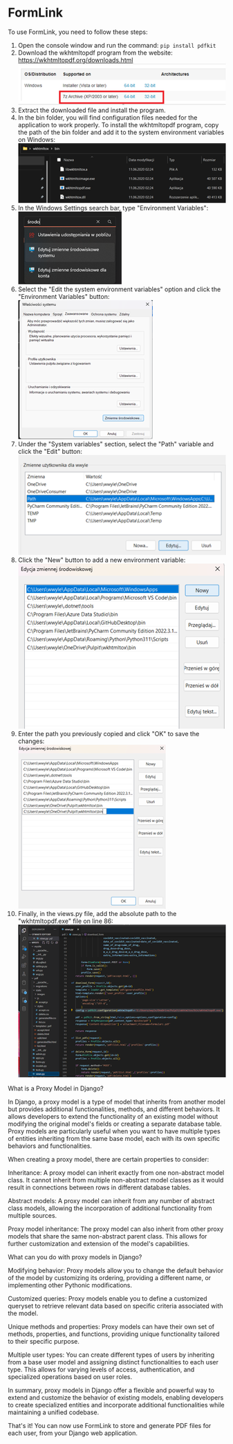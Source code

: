 <h1>FormLink</h1>
<p>To use FormLink, you need to follow these steps:</p>
<ol>
  <li>Open the console window and run the command: <code>pip install pdfkit</code></li>
  <li>Download the wkhtmltopdf program from the website: <a href="https://wkhtmltopdf.org/downloads.html">https://wkhtmltopdf.org/downloads.html</a><br>
      <img src="./img/img1.png" alt="zdjęcie 1"></li>
  <li>Extract the downloaded file and install the program.</li>
  <li>In the bin folder, you will find configuration files needed for the application to work properly. To install the wkhtmltopdf program, copy the path of the bin folder and add it to the system environment variables on Windows:<br>
      <img src="./img/img2.png" alt="zdjęcie 2"></li>
  <li>In the Windows Settings search bar, type "Environment Variables":<br>
      <img src="./img/img3.png" alt="zdjęcie 3"></li>
  <li>Select the "Edit the system environment variables" option and click the "Environment Variables" button:<br>
      <img src="./img/img4.png" alt="zdjęcie 4"></li>
  <li>Under the "System variables" section, select the "Path" variable and click the "Edit" button:<br>
      <img src="./img/img5.png" alt="zdjęcie 5"></li>
  <li>Click the "New" button to add a new environment variable:<br>
      <img src="./img/img6.png" alt="zdjęcie 6"></li>
  <li>Enter the path you previously copied and click "OK" to save the changes:<br>
      <img src="./img/img7.png" alt="zdjęcie 7"></li>
  <li>Finally, in the views.py file, add the absolute path to the "wkhtmltopdf.exe" file on line 86:<br>
      <img src="./img/img8.png" alt="zdjęcie 8"></li>
</ol>
<p>What is a Proxy Model in Django?

In Django, a proxy model is a type of model that inherits from another model but provides additional functionalities, methods, and different behaviors. It allows developers to extend the functionality of an existing model without modifying the original model's fields or creating a separate database table. Proxy models are particularly useful when you want to have multiple types of entities inheriting from the same base model, each with its own specific behaviors and functionalities.

When creating a proxy model, there are certain properties to consider:

Inheritance: A proxy model can inherit exactly from one non-abstract model class. It cannot inherit from multiple non-abstract model classes as it would result in connections between rows in different database tables.

Abstract models: A proxy model can inherit from any number of abstract class models, allowing the incorporation of additional functionality from multiple sources.

Proxy model inheritance: The proxy model can also inherit from other proxy models that share the same non-abstract parent class. This allows for further customization and extension of the model's capabilities.

What can you do with proxy models in Django?

Modifying behavior: Proxy models allow you to change the default behavior of the model by customizing its ordering, providing a different name, or implementing other Pythonic modifications.

Customized queries: Proxy models enable you to define a customized queryset to retrieve relevant data based on specific criteria associated with the model.

Unique methods and properties: Proxy models can have their own set of methods, properties, and functions, providing unique functionality tailored to their specific purpose.

Multiple user types: You can create different types of users by inheriting from a base user model and assigning distinct functionalities to each user type. This allows for varying levels of access, authentication, and specialized operations based on user roles.

In summary, proxy models in Django offer a flexible and powerful way to extend and customize the behavior of existing models, enabling developers to create specialized entities and incorporate additional functionalities while maintaining a unified codebase.</p>
<p>That's it! You can now use FormLink to store and generate PDF files for each user, from your Django web application.</p>
